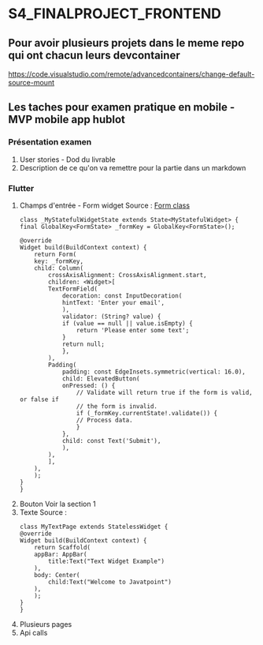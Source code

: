 # S4_FINALPROJECT_FRONTEND
 
## Pour avoir plusieurs projets dans le meme repo qui ont chacun leurs devcontainer
<https://code.visualstudio.com/remote/advancedcontainers/change-default-source-mount>

## Les taches pour examen pratique en mobile - MVP mobile app hublot
### Présentation examen
1. User stories - Dod du livrable
2. Description de ce qu'on va remettre pour la partie dans un markdown

### Flutter
1. Champs d'entrée - Form widget
    Source : [Form class](https://api.flutter.dev/flutter/widgets/Form-class.html)
    ```flutter
    class _MyStatefulWidgetState extends State<MyStatefulWidget> {
    final GlobalKey<FormState> _formKey = GlobalKey<FormState>();

    @override
    Widget build(BuildContext context) {
        return Form(
        key: _formKey,
        child: Column(
            crossAxisAlignment: CrossAxisAlignment.start,
            children: <Widget>[
            TextFormField(
                decoration: const InputDecoration(
                hintText: 'Enter your email',
                ),
                validator: (String? value) {
                if (value == null || value.isEmpty) {
                    return 'Please enter some text';
                }
                return null;
                },
            ),
            Padding(
                padding: const EdgeInsets.symmetric(vertical: 16.0),
                child: ElevatedButton(
                onPressed: () {
                    // Validate will return true if the form is valid, or false if
                    // the form is invalid.
                    if (_formKey.currentState!.validate()) {
                    // Process data.
                    }
                },
                child: const Text('Submit'),
                ),
            ),
            ],
        ),
        );
    }
    }
    ```
2. Bouton
    Voir la section 1
3. Texte
    Source : 
    ```flutter
    class MyTextPage extends StatelessWidget {  
    @override  
    Widget build(BuildContext context) {  
        return Scaffold(  
        appBar: AppBar(  
            title:Text("Text Widget Example")  
        ),  
        body: Center(  
            child:Text("Welcome to Javatpoint")  
        ),  
        );  
    }  
    }  
    ```
4. Plusieurs pages
5. Api calls